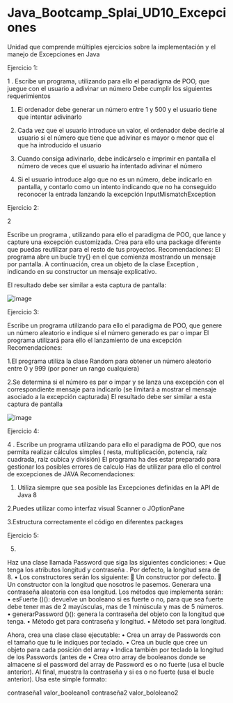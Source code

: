 # Java_Bootcamp_Splai_UD10_Excepciones
Unidad que comprende múltiples ejercicios sobre  la implementación y el manejo de Excepciones en Java


Ejercicio 1:

1
.
Escribe
un programa, utilizando para ello el paradigma de POO, que juegue
con el usuario a adivinar un número Debe cumplir los siguientes
requerimientos

1. El ordenador debe generar un número entre 1 y 500 y el usuario tiene
que intentar adivinarlo

2. Cada vez que el usuario introduce un valor, el ordenador debe decirle al
usuario si el número que tiene que adivinar es mayor o menor que el que
ha introducido el usuario

3. Cuando consiga adivinarlo, debe indicárselo e imprimir en pantalla el
número de veces que el usuario ha intentado adivinar el número

4.  Si el usuario introduce algo que no es un número, debe indicarlo en
pantalla, y contarlo como un intento indicando que no ha conseguido
reconocer la entrada lanzando la excepción InputMismatchException



Ejercicio 2:

2

Escribe un programa , utilizando para ello el paradigma de POO, que lance y
capture una excepción customizada. Crea para ello una package diferente que
puedas reutilizar para el resto de tus proyectos.
Recomendaciones:
El programa abre un bucle
try{} en el que comienza mostrando un mensaje
por pantalla. A continuación, crea un objeto de la clase Exception , indicando
en su constructor un mensaje explicativo.

El resultado debe ser similar a esta captura de pantalla:

![image](https://user-images.githubusercontent.com/36207623/153721355-cfd48ea3-42e4-42fc-bc55-fa9034a9a58a.png)


Ejercicio 3:


Escribe
un programa utilizando para ello el paradigma de POO, que genere
un número aleatorio e indique si el número generado es par o impar El
programa utilizará para ello el lanzamiento de una excepción
Recomendaciones:

1.El programa utiliza la clase Random para obtener un número aleatorio
entre 0 y 999 (por poner un rango cualquiera)

2.Se determina si el número es par o impar y se lanza una excepción con el
correspondiente mensaje para indicarlo (se limitará a mostrar el mensaje
asociado a la excepción capturada)
El resultado debe ser similar a esta captura de pantalla

![image](https://user-images.githubusercontent.com/36207623/153721390-361933d0-d225-4581-b739-029c0d89d3a1.png)


Ejercicio 4:

4
.
Escribe
un programa utilizando para ello el paradigma de POO, que nos
permita realizar cálculos simples ( resta, multiplicación, potencia, raíz
cuadrada, raíz cubica y división) El programa ha des estar preparado para
gestionar los posibles errores de calculo Has de utilizar para ello el control de
excepciones de JAVA
Recomendaciones:
1. Utiliza siempre que sea posible las Excepciones definidas en la API de Java 8

2.Puedes utilizar como interfaz visual Scanner o JOptionPane

3.Estructura correctamente el código en diferentes packages


Ejercicio 5:

5)
Haz una clase llamada Password que siga las siguientes condiciones:
•
Que tenga los atributos longitud y contraseña . Por defecto, la longitud sera de 8.
•
Los constructores serán los siguiente:

Un constructor por defecto.

Un constructor con la longitud que nosotros le pasemos. Generara una
contraseña aleatoria con esa longitud.
Los métodos que implementa serán:
•
esFuerte ()(): devuelve un booleano si es fuerte o no, para que sea fuerte debe
tener mas de 2 mayúsculas, mas de 1 minúscula y mas de 5 números.
•
generarPassword ()(): genera la contraseña del objeto con la longitud que
tenga.
•
Método get para contraseña y longitud.
•
Método set para longitud.

Ahora, crea una clase
clase ejecutable:
•
Crea un array de Passwords con el tamaño que tu le indiques por teclado.
•
Crea un bucle que cree un objeto para cada posición del array
•
Indica también por teclado la longitud de los Passwords (antes de
•
Crea otro array de booleanos donde se almacene si el password del array
de Password es o no fuerte (usa el bucle anterior).
Al final, muestra la contraseña y si es o no fuerte
(usa el bucle anterior). Usa
este simple formato:


contraseña1 valor_booleano1
contraseña2 valor_bololeano2
